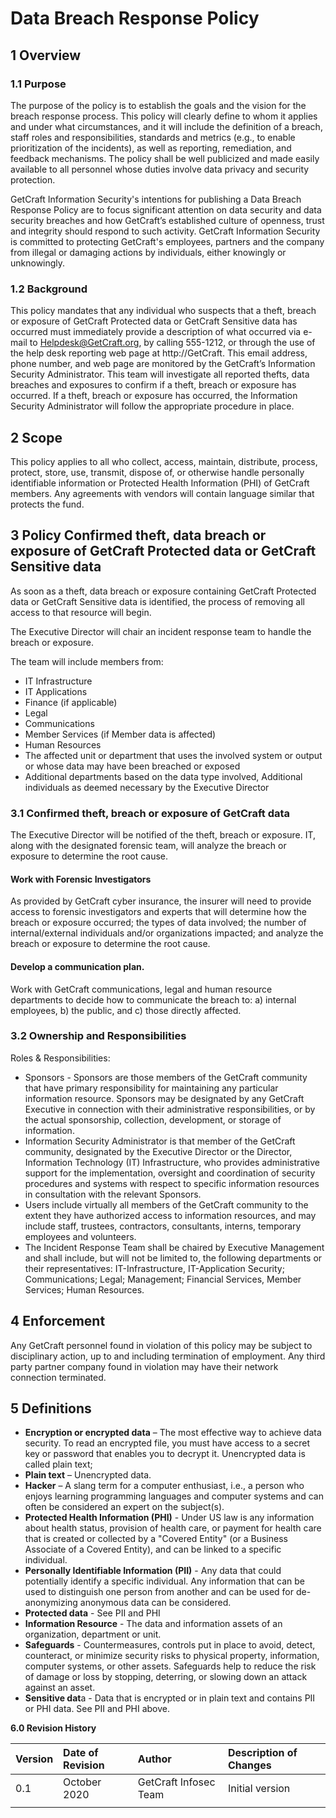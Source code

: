 # Data Breach Response Policy

## **1 Overview**

### **1.1 Purpose**

The purpose of the policy is to establish the goals and the vision for the breach response process. This policy will clearly define to whom it applies and under what circumstances, and it will include the definition of a breach, staff roles and responsibilities, standards and metrics \(e.g., to enable prioritization of the incidents\), as well as reporting, remediation, and feedback mechanisms. The policy shall be well publicized and made easily available to all personnel whose duties involve data privacy and security protection.

GetCraft Information Security's intentions for publishing a Data Breach Response Policy are to focus significant attention on data security and data security breaches and how GetCraft’s established culture of openness, trust and integrity should respond to such activity. GetCraft Information Security is committed to protecting GetCraft's employees, partners and the company from illegal or damaging actions by individuals, either knowingly or unknowingly.

### **1.2 Background**

This policy mandates that any individual who suspects that a theft, breach or exposure of GetCraft Protected data or GetCraft Sensitive data has occurred must immediately provide a description of what occurred via e-mail to Helpdesk@GetCraft.org, by calling 555-1212, or through the use of the help desk reporting web page at http://GetCraft. This email address, phone number, and web page are monitored by the GetCraft’s Information Security Administrator. This team will investigate all reported thefts, data breaches and exposures to confirm if a theft, breach or exposure has occurred. If a theft, breach or exposure has occurred, the Information Security Administrator will follow the appropriate procedure in place.

## **2 Scope**

This policy applies to all who collect, access, maintain, distribute, process, protect, store, use, transmit, dispose of, or otherwise handle personally identifiable information or Protected Health Information \(PHI\) of GetCraft members. Any agreements with vendors will contain language similar that protects the fund.

## **3 Policy Confirmed theft, data breach or exposure of GetCraft Protected data or GetCraft Sensitive data**

As soon as a theft, data breach or exposure containing GetCraft Protected data or GetCraft Sensitive data is identified, the process of removing all access to that resource will begin.

The Executive Director will chair an incident response team to handle the breach or exposure.

The team will include members from:

* IT Infrastructure
* IT Applications
* Finance \(if applicable\)
* Legal
* Communications
* Member Services \(if Member data is affected\)
* Human Resources
* The affected unit or department that uses the involved system or output or whose data may have been breached or exposed
* Additional departments based on the data type involved, Additional individuals as deemed necessary by the Executive Director

### 3.1 Confirmed theft, breach or exposure of GetCraft data

The Executive Director will be notified of the theft, breach or exposure. IT, along with the designated forensic team, will analyze the breach or exposure to determine the root cause.

#### **Work with Forensic Investigators**

As provided by GetCraft cyber insurance, the insurer will need to provide access to forensic investigators and experts that will determine how the breach or exposure occurred; the types of data involved; the number of internal/external individuals and/or organizations impacted; and analyze the breach or exposure to determine the root cause.

#### **Develop a communication plan.**

Work with GetCraft communications, legal and human resource departments to decide how to communicate the breach to: a\) internal employees, b\) the public, and c\) those directly affected.

### **3.2 Ownership and Responsibilities**

Roles & Responsibilities:

* Sponsors - Sponsors are those members of the GetCraft community that have primary responsibility for maintaining any particular information resource. Sponsors may be designated by any GetCraft Executive in connection with their administrative responsibilities, or by the actual sponsorship, collection, development, or storage of information.
* Information Security Administrator is that member of the GetCraft community, designated by the Executive Director or the Director, Information Technology \(IT\) Infrastructure, who provides administrative support for the implementation, oversight and coordination of security procedures and systems with respect to specific information resources in consultation with the relevant Sponsors.
* Users include virtually all members of the GetCraft community to the extent they have authorized access to information resources, and may include staff, trustees, contractors, consultants, interns, temporary employees and volunteers.
* The Incident Response Team shall be chaired by Executive Management and shall include, but will not be limited to, the following departments or their representatives: IT-Infrastructure, IT-Application Security; Communications; Legal; Management; Financial Services, Member Services; Human Resources.

## **4 Enforcement**

Any GetCraft personnel found in violation of this policy may be subject to disciplinary action, up to and including termination of employment. Any third party partner company found in violation may have their network connection terminated.

## **5 Definitions**

* **Encryption or encrypted data** – The most effective way to achieve data security. To read an encrypted file, you must have access to a secret key or password that enables you to decrypt it. Unencrypted data is called plain text;
* **Plain text** – Unencrypted data.
* **Hacker** – A slang term for a computer enthusiast, i.e., a person who enjoys learning programming languages and computer systems and can often be considered an expert on the subject\(s\).
* **Protected Health Information \(PHI\)** - Under US law is any information about health status, provision of health care, or payment for health care that is created or collected by a "Covered Entity" \(or a Business Associate of a Covered Entity\), and can be linked to a specific individual.
* **Personally Identifiable Information \(PII\)** - Any data that could potentially identify a specific individual. Any information that can be used to distinguish one person from another and can be used for de-anonymizing anonymous data can be considered.
* **Protected data** - See PII and PHI
* **Information Resource** - The data and information assets of an organization, department or unit.
* **Safeguards** - Countermeasures, controls put in place to avoid, detect, counteract, or minimize security risks to physical property, information, computer systems, or other assets. Safeguards help to reduce the risk of damage or loss by stopping, deterring, or slowing down an attack against an asset.
* **Sensitive dat**a - Data that is encrypted or in plain text and contains PII or PHI data. See PII and PHI above.

**6.0 Revision History**

| Version | Date of Revision | Author | Description of Changes |
| :--- | :--- | :--- | :--- |
| 0.1 | October 2020 | GetCraft Infosec Team | Initial version |
|  |  |  |  |

